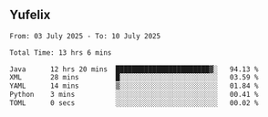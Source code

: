 ## Yufelix

<!--START_SECTION:waka-->

```txt
From: 03 July 2025 - To: 10 July 2025

Total Time: 13 hrs 6 mins

Java      12 hrs 20 mins  ███████████████████████▓░   94.13 %
XML       28 mins         █░░░░░░░░░░░░░░░░░░░░░░░░   03.59 %
YAML      14 mins         ▒░░░░░░░░░░░░░░░░░░░░░░░░   01.84 %
Python    3 mins          ░░░░░░░░░░░░░░░░░░░░░░░░░   00.41 %
TOML      0 secs          ░░░░░░░░░░░░░░░░░░░░░░░░░   00.02 %
```

<!--END_SECTION:waka-->

